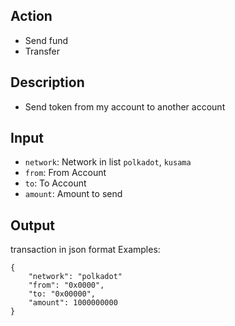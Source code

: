 ## Action
- Send fund
- Transfer

## Description
- Send token from my account to another account

## Input
- `network`: Network in list `polkadot`, `kusama`
- `from`: From Account
- `to`: To Account
- `amount`: Amount to send

## Output
transaction in json format
Examples:
```
{
    "network": "polkadot"
    "from": "0x0000",
    "to: "0x00000",
    "amount": 1000000000
}
```

 